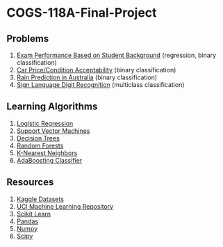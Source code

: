 # COGS-118A-Final-Project

## Problems
1. [Exam Performance Based on Student Background](https://www.kaggle.com/spscientist/students-performance-in-exams) (regression, binary classification)
2. [Car Price/Condition Acceptability](http://archive.ics.uci.edu/ml/datasets/Car+Evaluation) (binary classification)
3. [Rain Prediction in Australia](https://www.kaggle.com/jsphyg/weather-dataset-rattle-package) (binary classification)
4. [Sign Language Digit Recognition](https://www.kaggle.com/ardamavi/sign-language-digits-dataset) (multiclass classification)

## Learning Algorithms
1. [Logistic Regression](https://scikit-learn.org/stable/modules/generated/sklearn.linear_model.LogisticRegression.html)
2. [Support Vector Machines](https://scikit-learn.org/stable/modules/generated/sklearn.svm.SVC.html)
3. [Decision Trees](https://scikit-learn.org/stable/modules/generated/sklearn.tree.DecisionTreeClassifier.html)
4. [Random Forests](https://scikit-learn.org/stable/modules/generated/sklearn.ensemble.RandomForestClassifier.html)
5. [K-Nearest Neighbors](https://scikit-learn.org/stable/modules/generated/sklearn.neighbors.KNeighborsClassifier.html)
6. [AdaBoosting Classifier](https://scikit-learn.org/stable/modules/generated/sklearn.ensemble.AdaBoostClassifier.html)

## Resources
1. [Kaggle Datasets](https://www.kaggle.com/datasets)
2. [UCI Machine Learning Repository](http://archive.ics.uci.edu/ml/datasets.html)
3. [Scikit Learn](https://scikit-learn.org)
4. [Pandas](https://pandas.pydata.org/)
5. [Numpy](http://www.numpy.org/)
6. [Scipy](https://www.scipy.org/)
